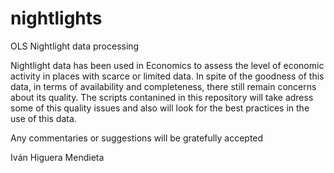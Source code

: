# nightlights
OLS Nightlight data processing 

Nightlight data has been used in Economics to assess the level of economic activity in places with scarce or limited data. In spite of the goodness of this data, in terms of availability and completeness, there still remain concerns about its quality. The scripts contanined in this repository will take adress some of this quality issues and also will look for the best practices in the use of this data. 

Any commentaries or suggestions will be gratefully accepted

Iván Higuera Mendieta 
